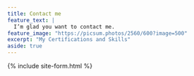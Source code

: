 ```yaml
---
title: Contact me
feature_text: |
  I’m glad you want to contact me.
feature_image: "https://picsum.photos/2560/600?image=500"
excerpt: "My Certifications and Skills"
aside: true
---
```




{% include site-form.html %}

